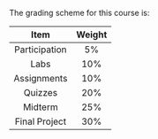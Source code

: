 The grading scheme for this course is:

|     Item      | Weight |
| :-----------: | :----: |
| Participation |   5%   |
|     Labs      |  10%   |
|  Assignments  |  10%   |
|    Quizzes    |  20%   |
|    Midterm    |  25%   |
| Final Project |  30%   |

<!-- ```{attention} 
All deadlines in this course have an automatic 48 hour grace period after the due dates listed above.
Any submissions submitted past the grace period will not be graded (with some exceptions).
``` -->

<!-- ```{note}
Note: Any requests for changes to final exams must be sent to the office of the Associate Dean of Students (bsasdeansoffice.ubco@ubc.ca).
``` -->